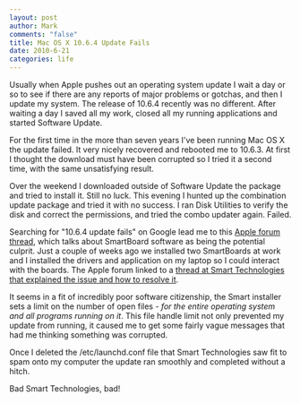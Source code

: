 ```yaml
--- 
layout: post
author: Mark
comments: "false"
title: Mac OS X 10.6.4 Update Fails
date: 2010-6-21
categories: life
---
```

Usually when Apple pushes out an operating system update I wait a day or so to see if there are any reports of major problems or gotchas, and then I update my system. The release of 10.6.4 recently was no different. After waiting a day I saved all my work, closed all my running applications and started Software Update.

For the first time in the more than seven years I've been running Mac OS X the update failed. It very nicely recovered and rebooted me to 10.6.3. At first I thought the download must have been corrupted so I tried it a second time, with the same unsatisfying result.

Over the weekend I downloaded outside of Software Update the package and tried to install it. Still no luck. This evening I hunted up the combination update package and tried it with no success. I ran Disk Utilities to verify the disk and correct the permissions, and tried the combo updater again. Failed.

Searching for "10.6.4 update fails" on Google lead me to this <a title="Apple Support: 10.6.4 update issues - fixed, sharing the steps" href="http://discussions.apple.com/thread.jspa?threadID=2468522&amp;tstart=0" target="_blank">Apple forum thread</a>, which talks about SmartBoard software as being the potential culprit. Just a couple of weeks ago we installed two SmartBoards at work and I installed the drivers and application on my laptop so I could interact with the boards. The Apple forum linked to a <a title="Smart Technologies: Remove the limit maxfiles 2000 line from a System Preferences file" href="http://smarttech.com/us/Support/Browse+Support/Support+Documents/KB2/146595.aspx" target="_blank">thread at Smart Technologies that explained the issue and how to resolve it</a>.

It seems in a fit of incredibly poor software citizenship, the Smart installer sets a limit on the number of open files - <em>for the entire operating system and all programs running on it</em>. This file handle limit not only prevented my update from running, it caused me to get some fairly vague messages that had me thinking something was corrupted.

Once I deleted the /etc/launchd.conf file that Smart Technologies saw fit to spam onto my computer the update ran smoothly and completed without a hitch.

Bad Smart Technologies, bad!
